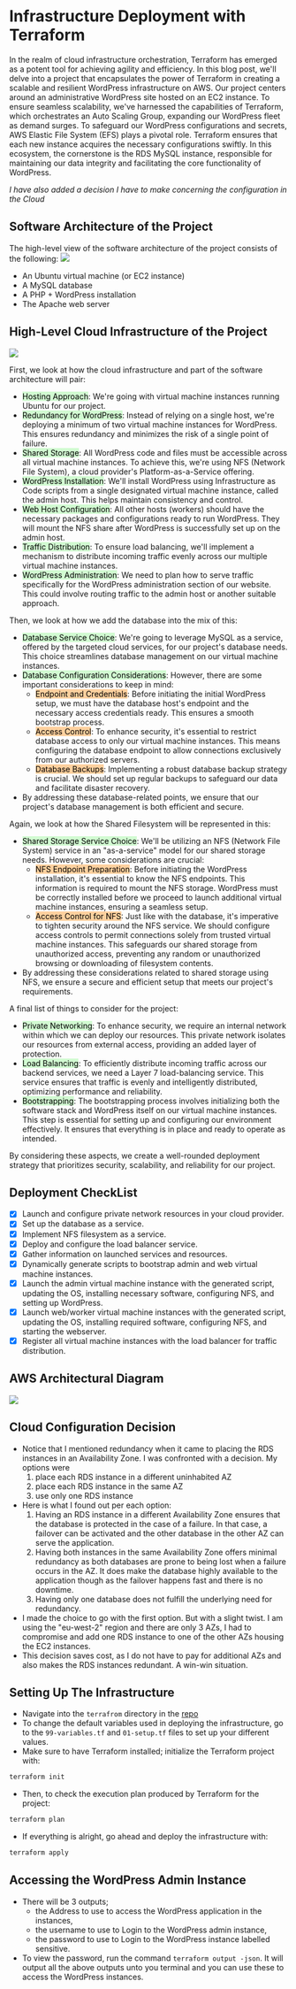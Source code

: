 # Infrastructure Deployment with Terraform

In the realm of cloud infrastructure orchestration, Terraform has emerged as a potent tool for achieving agility and efficiency. In this blog post, we'll delve into a project that encapsulates the power of Terraform in creating a scalable and resilient WordPress infrastructure on AWS.
Our project centers around an administrative WordPress site hosted on an EC2 instance. To ensure seamless scalability, we've harnessed the capabilities of Terraform, which orchestrates an Auto Scaling Group, expanding our WordPress fleet as demand surges.
To safeguard our WordPress configurations and secrets, AWS Elastic File System (EFS) plays a pivotal role. Terraform ensures that each new instance acquires the necessary configurations swiftly.
In this ecosystem, the cornerstone is the RDS MySQL instance, responsible for maintaining our data integrity and facilitating the core functionality of WordPress.

*I have also added a decision I have to make concerning the configuration in the Cloud*

## Software Architecture of the Project
The high-level view of the software architecture of the project consists of the following:
![](/assets/infra-as-code-with-tf-aws/software-arch.png)
- An Ubuntu virtual machine (or EC2 instance)
- A MySQL database
- A PHP + WordPress installation
- The Apache web server


## High-Level Cloud Infrastructure of the Project

![](/assets/infra-as-code-with-tf-aws/hi-level-cloud-arch.png)

First, we look at how the cloud infrastructure and part of the software architecture will pair:
- <mark style="background: #BBFABBA6;">Hosting Approach</mark>: We're going with virtual machine instances running Ubuntu for our project.
- <mark style="background: #BBFABBA6;">Redundancy for WordPress</mark>: Instead of relying on a single host, we're deploying a minimum of two virtual machine instances for WordPress. This ensures redundancy and minimizes the risk of a single point of failure.
- <mark style="background: #BBFABBA6;">Shared Storage</mark>: All WordPress code and files must be accessible across all virtual machine instances. To achieve this, we're using NFS (Network File System), a cloud provider's Platform-as-a-Service offering.
- <mark style="background: #BBFABBA6;">WordPress Installation</mark>: We'll install WordPress using Infrastructure as Code scripts from a single designated virtual machine instance, called the admin host. This helps maintain consistency and control.
- <mark style="background: #BBFABBA6;">Web Host Configuration</mark>: All other hosts (workers) should have the necessary packages and configurations ready to run WordPress. They will mount the NFS share after WordPress is successfully set up on the admin host.
- <mark style="background: #BBFABBA6;">Traffic Distribution</mark>: To ensure load balancing, we'll implement a mechanism to distribute incoming traffic evenly across our multiple virtual machine instances.
- <mark style="background: #BBFABBA6;">WordPress Administration</mark>: We need to plan how to serve traffic specifically for the WordPress administration section of our website. This could involve routing traffic to the admin host or another suitable approach.

Then, we look at how we add the database into the mix of this:
- <mark style="background: #BBFABBA6;">Database Service Choice</mark>: We're going to leverage MySQL as a service, offered by the targeted cloud services, for our project's database needs. This choice streamlines database management on our virtual machine instances.
- <mark style="background: #BBFABBA6;">Database Configuration Considerations</mark>: However, there are some important considerations to keep in mind:
	- <mark style="background: #FFB86CA6;">Endpoint and Credentials</mark>: Before initiating the initial WordPress setup, we must have the database host's endpoint and the necessary access credentials ready. This ensures a smooth bootstrap process.
	- <mark style="background: #FFB86CA6;">Access Control</mark>: To enhance security, it's essential to restrict database access to only our virtual machine instances. This means configuring the database endpoint to allow connections exclusively from our authorized servers.
	- <mark style="background: #FFB86CA6;">Database Backups</mark>: Implementing a robust database backup strategy is crucial. We should set up regular backups to safeguard our data and facilitate disaster recovery.
- By addressing these database-related points, we ensure that our project's database management is both efficient and secure.

Again, we look at how the Shared Filesystem will be represented in this:
- <mark style="background: #BBFABBA6;">Shared Storage Service Choice</mark>: We'll be utilizing an NFS (Network File System) service in an "as-a-service" model for our shared storage needs. However, some considerations are crucial:
	- <mark style="background: #FFB86CA6;">NFS Endpoint Preparation</mark>: Before initiating the WordPress installation, it's essential to know the NFS endpoints. This information is required to mount the NFS storage. WordPress must be correctly installed before we proceed to launch additional virtual machine instances, ensuring a seamless setup.
	- <mark style="background: #FFB86CA6;">Access Control for NFS</mark>: Just like with the database, it's imperative to tighten security around the NFS service. We should configure access controls to permit connections solely from trusted virtual machine instances. This safeguards our shared storage from unauthorized access, preventing any random or unauthorized browsing or downloading of filesystem contents.
- By addressing these considerations related to shared storage using NFS, we ensure a secure and efficient setup that meets our project's requirements.

A final list of things to consider for the project:
- <mark style="background: #BBFABBA6;">Private Networking</mark>: To enhance security, we require an internal network within which we can deploy our resources. This private network isolates our resources from external access, providing an added layer of protection.
- <mark style="background: #BBFABBA6;">Load Balancing</mark>: To efficiently distribute incoming traffic across our backend services, we need a Layer 7 load-balancing service. This service ensures that traffic is evenly and intelligently distributed, optimizing performance and reliability.
- <mark style="background: #BBFABBA6;">Bootstrapping</mark>: The bootstrapping process involves initializing both the software stack and WordPress itself on our virtual machine instances. This step is essential for setting up and configuring our environment effectively. It ensures that everything is in place and ready to operate as intended.

By considering these aspects, we create a well-rounded deployment strategy that prioritizes security, scalability, and reliability for our project.


## Deployment CheckList
- [x] Launch and configure private network resources in your cloud provider.
- [x] Set up the database as a service.
- [x] Implement NFS filesystem as a service.
- [x] Deploy and configure the load balancer service.
- [x] Gather information on launched services and resources.
- [x] Dynamically generate scripts to bootstrap admin and web virtual machine instances.
- [x] Launch the admin virtual machine instance with the generated script, updating the OS, installing necessary software, configuring NFS, and setting up WordPress.
- [x] Launch web/worker virtual machine instances with the generated script, updating the OS, installing required software, configuring NFS, and starting the webserver.
- [x] Register all virtual machine instances with the load balancer for traffic distribution.

## AWS Architectural Diagram
![](/assets/infra-as-code-with-tf-aws/Infra-with-terraform-and-ansible-aws-final.png)


## Cloud Configuration Decision
- Notice that I mentioned redundancy when it came to placing the RDS instances in an Availability Zone. I was confronted with a decision. My options were
	1. place each RDS instance in a different uninhabited AZ
	2. place each RDS instance in the same AZ
	3. use only one RDS instance
- Here is what I found out per each option:
	1. Having an RDS instance in a different Availability Zone ensures that the database is protected in the case of a failure. In that case, a failover can be activated and the other database in the other AZ can serve the application.
	2. Having both instances in the same Availability Zone offers minimal redundancy as both databases are prone to being lost when a failure occurs in the AZ. It does make the database highly available to the application though as the failover happens fast and there is no downtime.
	3. Having only one database does not fulfill the underlying need for redundancy.
- I made the choice to go with the first option. But with a slight twist. I am using the "eu-west-2" region and there are only 3 AZs, I had to compromise and add one RDS instance to one of the other AZs housing the EC2 instances.
- This decision saves cost, as I do not have to pay for additional AZs and also makes the RDS instances redundant. A win-win situation.


## Setting Up The Infrastructure
- Navigate into the `terrafrom` directory in the [repo](https://github.com/TaskMasterErnest/Infrastructure-As-Code-With-WordPress-And-Terraform)
- To change the default variables used in deploying the infrastructure, go to the `99-variables.tf` and `01-setup.tf` files to set up your different values.
- Make sure to have Terraform installed; initialize the Terraform project with:
```Bash
terraform init
```
- Then, to check the execution plan produced by Terraform for the project:
```Bash
terraform plan
```
- If everything is alright, go ahead and deploy the infrastructure with:
```Bash
terraform apply
```


## Accessing the WordPress Admin Instance
- There will be 3 outputs; 
	- the Address to use to access the WordPress application in the instances,
	- the username to use to Login to the WordPress admin instance,
	- the password to use to Login to the WordPress instance labelled sensitive.
- To view the password, run the command `terraform output -json`. It will output all the above outputs unto you terminal and you can use these to access the WordPress instances.